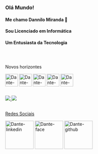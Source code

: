 ### Olá Mundo!
#### Me chamo Dannilo Miranda 👋<br>
#### Sou Licenciado em Informática <br>
#### Um Entusiasta da Tecnologia
##
<div style="display: inline_block"><br>
<p> Novos horizontes</p>
<img align="center" alt="Dante-Html" heigth="30" width="40" src="https://cdn.jsdelivr.net/gh/devicons/devicon/icons/html5/html5-plain.svg" />
<img align="center" alt="Dante-css" heigth="30" width="40" src="https://cdn.jsdelivr.net/gh/devicons/devicon/icons/css3/css3-plain.svg" />
          
<img align="center" alt="Dante-Js" heigth="30" width="40" src="https://cdn.jsdelivr.net/gh/devicons/devicon/icons/javascript/javascript-plain.svg" />
<img align="center" alt="Dante-Js" heigth="30" width="40" src="https://cdn.jsdelivr.net/gh/devicons/devicon/icons/typescript/typescript-plain.svg" />

<img align="center" alt="Dante-Js" heigth="30" width="40" src="https://cdn.jsdelivr.net/gh/devicons/devicon/icons/express/express-original.svg" />
</div> 

##

<div>
<a href="https://github.com/dannilo12">
<img heigth="180em" src="https://github-readme-stats.vercel.app/api?username=dannilo12&show_icons=true&theme=dracula&include_all_commits=true&count_private=true"/>
<img heigth="180em" src="https://github-readme-stats.vercel.app/api/top-langs/?username=dannilo12&layout=compact&langs_count=16&theme=dracula"/>
</div>

##
<div>
<p> Redes Sociais</p>
<a href="https://www.linkedin.com/in/dannilo-miranda-272328a9/" target="_blank"><img align="center" heigth="30" width="90" alt="Dante-linkedin"src="https://cdn.jsdelivr.net/gh/devicons/devicon/icons/linkedin/linkedin-original-wordmark.svg" target="_blank"/></a>
<a href="https://www.facebook.com/dannilo.miranda" target="_blank"><img align="center" heigth="30" width="90" alt="Dante-face" src="https://img.shields.io/badge/Facebook-1877F2?style=for-the-badge&logo=facebook&logoColor=white" /></a>
<a href="https://github.com/dannilo12/dannilo12/" target="_blank"><img align="center" heigth="30" width="90" alt="Dante-github" src="https://img.shields.io/badge/GitHub-100000?style=for-the-badge&logo=github&logoColor=white" /><a/>
</div>

##

<!--
**dannilo12/dannilo12** is a ✨ _special_ ✨ repository because its `README.md` (this file) appears on your GitHub profile.

Here are some ideas to get you started:

- 🔭 I’m currently working on ...
- 🌱 I’m currently learning ...
- 👯 I’m looking to collaborate on ...
- 🤔 I’m looking for help with ...
- 💬 Ask me about ...
- 📫 How to reach me: ...
- 😄 Pronouns: ...
- ⚡ Fun fact: ...
-->

